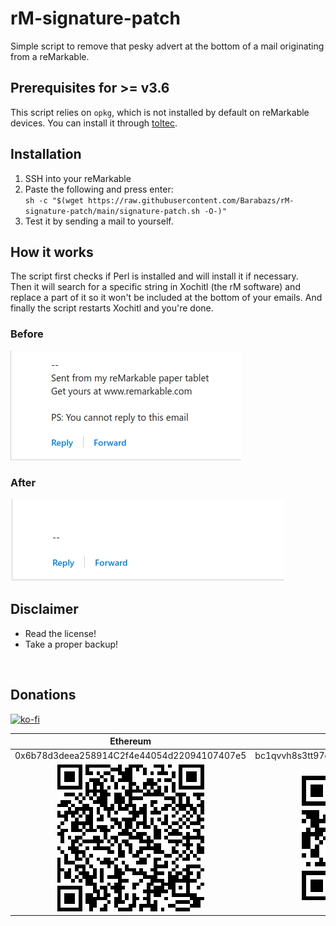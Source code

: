 # rM-signature-patch
Simple script to remove that pesky advert at the bottom of a mail originating from a reMarkable.

## Prerequisites for >= v3.6
This script relies on `opkg`, which is not installed by default on reMarkable devices.
You can install it through [toltec](https://github.com/toltec-dev/toltec).

## Installation
1. SSH into your reMarkable
2. Paste the following and press enter:  
`sh -c "$(wget https://raw.githubusercontent.com/Barabazs/rM-signature-patch/main/signature-patch.sh -O-)"`
3. Test it by sending a mail to yourself.

## How it works
The script first checks if Perl is installed and will install it if necessary.  
Then it will search for a specific string in Xochitl (the rM software) and replace a part of it so it won't be included at the bottom of your emails.
And finally the script restarts Xochitl and you're done.


### Before
![Before](media/before.png)

### After  
![After](media/after.png)

## Disclaimer
* Read the license!
* Take a proper backup! 

<br>  

## Donations

[![ko-fi](https://www.ko-fi.com/img/githubbutton_sm.svg)](https://ko-fi.com/T6T51XKUJ)

|Ethereum|Bitcoin|
|:-:	|:-:	|
|0x6b78d3deea258914C2f4e44054d22094107407e5|bc1qvvh8s3tt97cwy20mfdttpwqw0vgsrrceq8zkmw|
|![eth](https://raw.githubusercontent.com/Barabazs/Barabazs/master/.github/eth.png)|![btc](https://raw.githubusercontent.com/Barabazs/Barabazs/master/.github/btc.png)|

